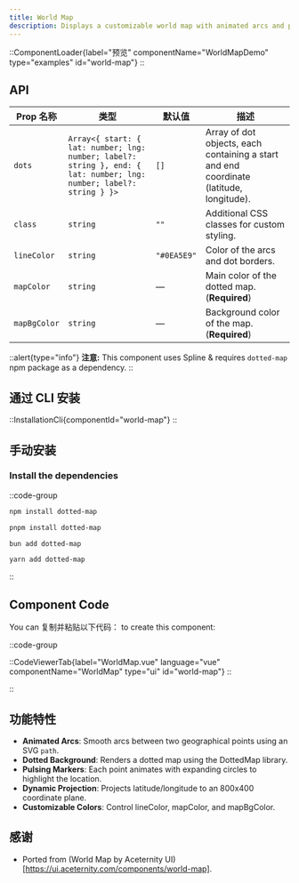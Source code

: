 ```yaml
---
title: World Map
description: Displays a customizable world map with animated arcs and pulse effects for geographical points.
---
```


::ComponentLoader{label="预览" componentName="WorldMapDemo" type="examples" id="world-map"}
::

## API

| Prop 名称    | 类型                                                                                                                 | 默认值      | 描述                                                                                    |
| ------------ | -------------------------------------------------------------------------------------------------------------------- | ----------- | --------------------------------------------------------------------------------------- |
| `dots`       | `Array<{ start: { lat: number; lng: number; label?: string }, end: { lat: number; lng: number; label?: string } }> ` | `[]`        | Array of dot objects, each containing a start and end coordinate (latitude, longitude). |
| `class`      | `string`                                                                                                             | `""`        | Additional CSS classes for custom styling.                                              |
| `lineColor`  | `string`                                                                                                             | `"#0EA5E9"` | Color of the arcs and dot borders.                                                      |
| `mapColor`   | `string`                                                                                                             | —           | Main color of the dotted map. (**Required**)                                            |
| `mapBgColor` | `string`                                                                                                             | —           | Background color of the map. (**Required**)                                             |

::alert{type="info"}
**注意:** This component uses Spline & requires `dotted-map` npm package as a dependency.
::

## 通过 CLI 安装

::InstallationCli{componentId="world-map"}
::

## 手动安装

### Install the dependencies

::code-group

```bash [npm]
npm install dotted-map
```

```bash [pnpm]
pnpm install dotted-map
```

```bash [bun]
bun add dotted-map
```

```bash [yarn]
yarn add dotted-map
```

::

## Component Code

You can 复制并粘贴以下代码： to create this component:

::code-group

::CodeViewerTab{label="WorldMap.vue" language="vue" componentName="WorldMap" type="ui" id="world-map"}
::

::

## 功能特性

- **Animated Arcs**: Smooth arcs between two geographical points using an SVG `path`.
- **Dotted Background**: Renders a dotted map using the DottedMap library.
- **Pulsing Markers**: Each point animates with expanding circles to highlight the location.
- **Dynamic Projection**: Projects latitude/longitude to an 800x400 coordinate plane.
- **Customizable Colors**: Control lineColor, mapColor, and mapBgColor.

## 感谢

- Ported from (World Map by Aceternity UI)[https://ui.aceternity.com/components/world-map].
